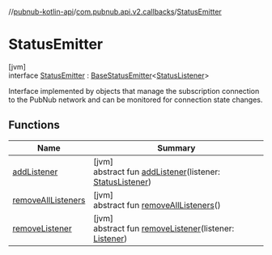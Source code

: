 //[pubnub-kotlin-api](../../../index.md)/[com.pubnub.api.v2.callbacks](../index.md)/[StatusEmitter](index.md)

# StatusEmitter

[jvm]\
interface [StatusEmitter](index.md) : [BaseStatusEmitter](../../../../../pubnub-core/pubnub-core-api/pubnub-core-api/com.pubnub.api.v2.callbacks/-base-status-emitter/index.md)&lt;[StatusListener](../-status-listener/index.md)&gt; 

Interface implemented by objects that manage the subscription connection to the PubNub network and can be monitored for connection state changes.

## Functions

| Name | Summary |
|---|---|
| [addListener](index.md#1991821895%2FFunctions%2F1262999440) | [jvm]<br>abstract fun [addListener](index.md#1991821895%2FFunctions%2F1262999440)(listener: [StatusListener](../-status-listener/index.md)) |
| [removeAllListeners](index.md#-960759141%2FFunctions%2F1262999440) | [jvm]<br>abstract fun [removeAllListeners](index.md#-960759141%2FFunctions%2F1262999440)() |
| [removeListener](index.md#-1789774638%2FFunctions%2F1262999440) | [jvm]<br>abstract fun [removeListener](index.md#-1789774638%2FFunctions%2F1262999440)(listener: [Listener](../../../../../pubnub-core/pubnub-core-api/pubnub-core-api/com.pubnub.api.callbacks/-listener/index.md)) |
